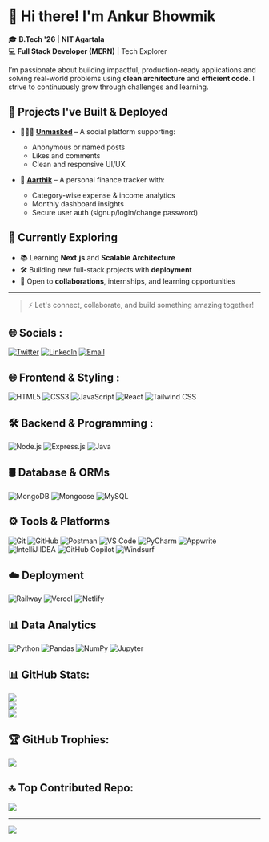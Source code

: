 # 👋 Hi there! I'm Ankur Bhowmik

🎓 **B.Tech '26** | **NIT Agartala**  
💻 **Full Stack Developer (MERN)** | Tech Explorer

I’m passionate about building impactful, production-ready applications and solving real-world problems using **clean architecture** and **efficient code**. I strive to continuously grow through challenges and learning.

## 🚀 Projects I've Built & Deployed

- 🧑‍🤝‍🧑 [**Unmasked**](https://www.unmasked.online) – A social platform supporting:
  - Anonymous or named posts  
  - Likes and comments 
  - Clean and responsive UI/UX

- 💸 [**Aarthik**](https://aarthik.online) – A personal finance tracker with:
  - Category-wise expense & income analytics  
  - Monthly dashboard insights  
  - Secure user auth (signup/login/change password)

## 🌱 Currently Exploring

- 📚 Learning **Next.js** and **Scalable Architecture**
- 🛠️ Building new full-stack projects with **deployment**
- 🤝 Open to **collaborations**, internships, and learning opportunities

---

> ⚡ Let's connect, collaborate, and build something amazing together!


## 🌐 Socials :

[![Twitter](https://img.shields.io/badge/-Twitter-000000?style=flat&logo=x&logoColor=white)](https://x.com/iamankurbhowmik)
[![LinkedIn](https://img.shields.io/badge/-LinkedIn-0A66C2?style=flat&logo=linkedin&logoColor=white)](https://www.linkedin.com/in/ankur-bhowmik-83921b18b/)
[![Email](https://img.shields.io/badge/-Email-D14836?style=flat&logo=gmail&logoColor=white)](mailto:ankur07.js@gmail.com)


## 🌐 Frontend & Styling :

![HTML5](https://img.shields.io/badge/-HTML5-E34F26?style=flat&logo=html5&logoColor=white)
![CSS3](https://img.shields.io/badge/-CSS3-1572B6?style=flat&logo=css3&logoColor=white)
![JavaScript](https://img.shields.io/badge/-JavaScript-F7DF1E?style=flat&logo=javascript&logoColor=black)
![React](https://img.shields.io/badge/-React-61DAFB?style=flat&logo=react&logoColor=black)
![Tailwind CSS](https://img.shields.io/badge/-Tailwind_CSS-06B6D4?style=flat&logo=tailwind-css&logoColor=white)


## 🛠️ Backend & Programming :

![Node.js](https://img.shields.io/badge/-Node.js-339933?style=flat&logo=node.js&logoColor=white)
![Express.js](https://img.shields.io/badge/-Express.js-000000?style=flat&logo=express&logoColor=white)
![Java](https://img.shields.io/badge/-Java-007396?style=flat&logo=java&logoColor=white)


## 🛢️ Database & ORMs

![MongoDB](https://img.shields.io/badge/-MongoDB-47A248?style=flat&logo=mongodb&logoColor=white)
![Mongoose](https://img.shields.io/badge/-Mongoose-880000?style=flat&logo=mongoose&logoColor=white)
![MySQL](https://img.shields.io/badge/-MySQL-4479A1?style=flat&logo=mysql&logoColor=white)


## ⚙️ Tools & Platforms

![Git](https://img.shields.io/badge/-Git-F05032?style=flat&logo=git&logoColor=white)
![GitHub](https://img.shields.io/badge/-GitHub-181717?style=flat&logo=github&logoColor=white)
![Postman](https://img.shields.io/badge/-Postman-FF6C37?style=flat&logo=postman&logoColor=white)
![VS Code](https://img.shields.io/badge/-VSCode-007ACC?style=flat&logo=visual-studio-code&logoColor=white)
![PyCharm](https://img.shields.io/badge/-PyCharm-000000?style=flat&logo=pycharm&logoColor=white)
![Appwrite](https://img.shields.io/badge/-Appwrite-F02E65?style=flat&logo=appwrite&logoColor=white)
![IntelliJ IDEA](https://img.shields.io/badge/-IntelliJ_IDEA-000000?style=flat&logo=intellij-idea&logoColor=white)
![GitHub Copilot](https://img.shields.io/badge/-GitHub_Copilot-181717?style=flat&logo=githubcopilot&logoColor=white)
![Windsurf](https://img.shields.io/badge/-Windsurf-38BDF8?style=flat&logoColor=white)



## ☁️ Deployment

![Railway](https://img.shields.io/badge/-Railway-0B0D0E?style=flat&logo=railway&logoColor=white)
![Vercel](https://img.shields.io/badge/-Vercel-000000?style=flat&logo=vercel&logoColor=white)
![Netlify](https://img.shields.io/badge/-Netlify-00C7B7?style=flat&logo=netlify&logoColor=white)


## 📊 Data Analytics

![Python](https://img.shields.io/badge/-Python-3776AB?style=flat&logo=python&logoColor=white)
![Pandas](https://img.shields.io/badge/-Pandas-150458?style=flat&logo=pandas&logoColor=white)
![NumPy](https://img.shields.io/badge/-NumPy-013243?style=flat&logo=numpy&logoColor=white)
![Jupyter](https://img.shields.io/badge/-Jupyter-F37626?style=flat&logo=jupyter&logoColor=white)




## 📊 GitHub Stats:

![](https://github-readme-stats.vercel.app/api?username=Imankurbhowmik&theme=great-gatsby&hide_border=false&include_all_commits=false&count_private=false)<br/>
![](https://github-readme-streak-stats.herokuapp.com/?user=Imankurbhowmik&theme=great-gatsby&hide_border=false)<br/>
![](https://github-readme-stats.vercel.app/api/top-langs/?username=Imankurbhowmik&theme=great-gatsby&hide_border=false&include_all_commits=false&count_private=false&layout=compact)

## 🏆 GitHub Trophies: 

![](https://github-profile-trophy.vercel.app/?username=Imankurbhowmik&theme=monokai&no-frame=true&no-bg=false&margin-w=4)


## 🔝 Top Contributed Repo:

![](https://github-contributor-stats.vercel.app/api?username=Imankurbhowmik&limit=5&theme=dark&combine_all_yearly_contributions=true)


---
[![](https://visitcount.itsvg.in/api?id=Imankurbhowmik&icon=6&color=11)](https://visitcount.itsvg.in)
